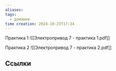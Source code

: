 ```yaml
---
aliases: 
tags:
  - домашки
time creation: 2024-10-23T17:34
---
```

Практика 1
![[Электропривод 7 - практика 1.pdf]]

Практика 2
![[Электропривод 7 - практика 2.pdf]]

## Ссылки
